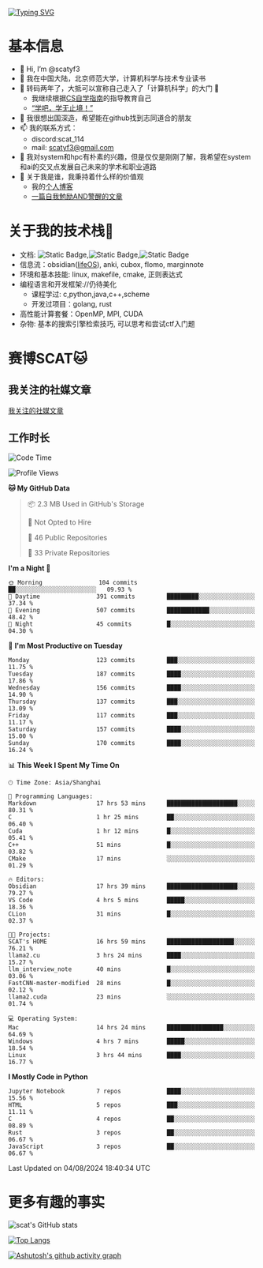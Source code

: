 [![Typing SVG](https://readme-typing-svg.demolab.com?font=Fira+Code&pause=1000&center=true&vCenter=true&multiline=true&width=470&height=98&lines=Across+the+Great+Wall+;we+can+reach+every+corner+in+the+world)](https://git.io/typing-svg)

# 基本信息
- 👋 Hi, I’m @scatyf3
- 👀 我在中国大陆，北京师范大学，计算机科学与技术专业读书
- 🌱 转码两年了，大抵可以宣称自己走入了「计算机科学」的大门 🥺
  - 我继续根据[CS自学指南](https://csdiy.wiki/)的指导教育自己 
  - [“学吧，学无止境！” ](https://www.acm.org/binaries/content/assets/education/cs2013_chinese.pdf)
- 💞️ 我很想出国深造，希望能在github找到志同道合的朋友
- 📫 我的联系方式：
  -   discord:scat_114
  -   mail: scatyf3@gmail.com
- 🌟 我对system和hpc有朴素的兴趣，但是仅仅是刚刚了解，我希望在system和ai的交叉点发展自己未来的学术和职业道路
- 🤔 关于我是谁，我秉持着什么样的价值观
  - 我的[个人博客](https://scatyfs-blog.gitbook.io/scats-blog)
  - [一篇自我勉励AND警醒的文章](https://www.zhihu.com/question/595969891/answer/3060352057)
 
# 关于我的技术栈🔧
- 文档: ![Static Badge](https://img.shields.io/badge/markdown-gray),![Static Badge](https://img.shields.io/badge/latex-gray),![Static Badge](https://img.shields.io/badge/marp-blue)
- 信息流：obsidian([lifeOS](https://github.com/quanru/obsidian-example-lifeos)), anki, cubox, flomo, marginnote
- 环境和基本技能: linux, makefile, cmake, 正则表达式
- 编程语言和开发框架://仍待美化
  - 课程学过: c,python,java,c++,scheme
  - 开发过项目：golang, rust
- 高性能计算套餐：OpenMP, MPI, CUDA 
- 杂物: 基本的搜索引擎检索技巧, 可以思考和尝试ctf入门题

# 赛博SCAT🐱

## 我关注的社媒文章
[我关注的社媒文章](https://www.notion.so/6379b986d4964818b078b0328b41f73b?v=19fc0e6483ec4fada09d6c68f7b20732)

## 工作时长
<!--START_SECTION:waka-->
![Code Time](http://img.shields.io/badge/Code%20Time-368%20hrs%206%20mins-blue)

![Profile Views](http://img.shields.io/badge/Profile%20Views-1-blue)

**🐱 My GitHub Data** 

> 📦 2.3 MB Used in GitHub's Storage 
 > 
> 🚫 Not Opted to Hire
 > 
> 📜 46 Public Repositories 
 > 
> 🔑 33 Private Repositories 
 > 
**I'm a Night 🦉** 

```text
🌞 Morning                104 commits         ██░░░░░░░░░░░░░░░░░░░░░░░   09.93 % 
🌆 Daytime                391 commits         █████████░░░░░░░░░░░░░░░░   37.34 % 
🌃 Evening                507 commits         ████████████░░░░░░░░░░░░░   48.42 % 
🌙 Night                  45 commits          █░░░░░░░░░░░░░░░░░░░░░░░░   04.30 % 
```
📅 **I'm Most Productive on Tuesday** 

```text
Monday                   123 commits         ███░░░░░░░░░░░░░░░░░░░░░░   11.75 % 
Tuesday                  187 commits         ████░░░░░░░░░░░░░░░░░░░░░   17.86 % 
Wednesday                156 commits         ████░░░░░░░░░░░░░░░░░░░░░   14.90 % 
Thursday                 137 commits         ███░░░░░░░░░░░░░░░░░░░░░░   13.09 % 
Friday                   117 commits         ███░░░░░░░░░░░░░░░░░░░░░░   11.17 % 
Saturday                 157 commits         ████░░░░░░░░░░░░░░░░░░░░░   15.00 % 
Sunday                   170 commits         ████░░░░░░░░░░░░░░░░░░░░░   16.24 % 
```


📊 **This Week I Spent My Time On** 

```text
🕑︎ Time Zone: Asia/Shanghai

💬 Programming Languages: 
Markdown                 17 hrs 53 mins      ████████████████████░░░░░   80.31 % 
C                        1 hr 25 mins        ██░░░░░░░░░░░░░░░░░░░░░░░   06.40 % 
Cuda                     1 hr 12 mins        █░░░░░░░░░░░░░░░░░░░░░░░░   05.41 % 
C++                      51 mins             █░░░░░░░░░░░░░░░░░░░░░░░░   03.82 % 
CMake                    17 mins             ░░░░░░░░░░░░░░░░░░░░░░░░░   01.29 % 

🔥 Editors: 
Obsidian                 17 hrs 39 mins      ████████████████████░░░░░   79.27 % 
VS Code                  4 hrs 5 mins        █████░░░░░░░░░░░░░░░░░░░░   18.36 % 
CLion                    31 mins             █░░░░░░░░░░░░░░░░░░░░░░░░   02.37 % 

🐱‍💻 Projects: 
SCAT's HOME              16 hrs 59 mins      ███████████████████░░░░░░   76.21 % 
llama2.cu                3 hrs 24 mins       ████░░░░░░░░░░░░░░░░░░░░░   15.27 % 
llm_interview_note       40 mins             █░░░░░░░░░░░░░░░░░░░░░░░░   03.06 % 
FastCNN-master-modified  28 mins             █░░░░░░░░░░░░░░░░░░░░░░░░   02.12 % 
llama2.cuda              23 mins             ░░░░░░░░░░░░░░░░░░░░░░░░░   01.74 % 

💻 Operating System: 
Mac                      14 hrs 24 mins      ████████████████░░░░░░░░░   64.69 % 
Windows                  4 hrs 7 mins        █████░░░░░░░░░░░░░░░░░░░░   18.54 % 
Linux                    3 hrs 44 mins       ████░░░░░░░░░░░░░░░░░░░░░   16.77 % 
```

**I Mostly Code in Python** 

```text
Jupyter Notebook         7 repos             ████░░░░░░░░░░░░░░░░░░░░░   15.56 % 
HTML                     5 repos             ███░░░░░░░░░░░░░░░░░░░░░░   11.11 % 
C                        4 repos             ██░░░░░░░░░░░░░░░░░░░░░░░   08.89 % 
Rust                     3 repos             ██░░░░░░░░░░░░░░░░░░░░░░░   06.67 % 
JavaScript               3 repos             ██░░░░░░░░░░░░░░░░░░░░░░░   06.67 % 
```




 Last Updated on 04/08/2024 18:40:34 UTC
<!--END_SECTION:waka-->


# 更多有趣的事实 

![scat's GitHub stats](https://github-readme-stats.vercel.app/api?username=scatyf3&count_private=true&theme=synthwave)

[![Top Langs](https://github-readme-stats.vercel.app/api/top-langs/?username=scatyf3&layout=compact&langs_count=12&theme=synthwave&hide=javascript,html,css&size_weight=0.5&count_weight=0.5)](https://github.com/anuraghazra/github-readme-statss)

[![Ashutosh's github activity graph](https://github-readme-activity-graph.vercel.app/graph?username=scatyf3&theme=dracula)](https://github.com/ashutosh00710/github-readme-activity-graph)

<!---
scatfy3/scatfy3 is a ✨ special ✨ repository because its `README.md` (this file) appears on your GitHub profile.
You can click the Preview link to take a look at your changes.
--->
